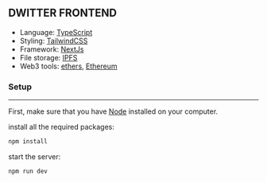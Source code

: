 ## DWITTER FRONTEND

- Language: [TypeScript](https://www.typescriptlang.org/)
- Styling: [TailwindCSS](https://tailwindcss.com/)
- Framework: [NextJs](https://nextjs.org/)
- File storage: [IPFS](https://ipfs.io/)
- Web3 tools: [ethers](https://www.npmjs.com/package/ethers), [Ethereum](https://ethereum.org/en/)

### Setup

---

First, make sure that you have [Node](https://nodejs.org/en/) installed on your computer.

install all the required packages:

```bash
npm install
```

start the server:

```bash
npm run dev
```
